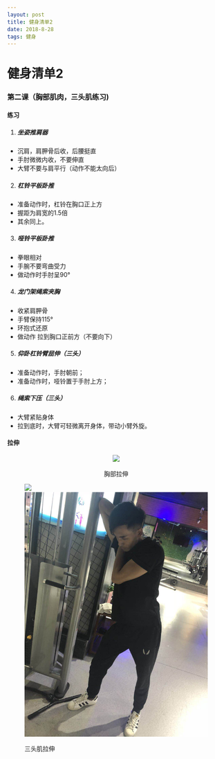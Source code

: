 ```yaml
---
layout: post
title: 健身清单2
date: 2018-8-28
tags: 健身
---
```


# 健身清单2

### 第二课（胸部肌肉，三头肌练习)

####  练习

1. ##### 坐姿推肩器

- 沉肩，肩胛骨后收，后腰挺直
- 手肘微微内收，不要伸直
- 大臂不要与肩平行（动作不能太向后）

2. ##### 杠铃平板卧推

- 准备动作时，杠铃在胸口正上方
- 握距为肩宽的1.5倍
- 其余同上。

3. ##### 哑铃平板卧推

- 拳眼相对
- 手腕不要弯曲受力
- 做动作时手肘呈90°

4. ##### 龙门架绳索夹胸

- 收紧肩胛骨
- 手臂保持115°
- 环抱式还原
- 做动作 拉到胸口正前方（不要向下）

5. ##### 仰卧杠铃臂屈伸（三头）

- 准备动作时，手肘朝前；
- 准备动作时，哑铃置于手肘上方；

6. ##### 绳索下压（三头）

- 大臂紧贴身体
- 拉到底时，大臂可轻微离开身体，带动小臂外旋。

#### 拉伸
<center>
  <img src="/img/gym/cheststretch.jpg">
  <p>
    胸部拉伸
  </p>
</center>

<figure class="half">
    <img src="/img/gym/santoustretch1.jpg">
    <img src="/img/gym/santoustretch2.jpg">
<p>三头肌拉伸</p>
</figure>
